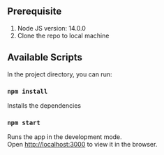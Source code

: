 

## Prerequisite

1. Node JS version: 14.0.0
2. Clone the repo to local machine

## Available Scripts

In the project directory, you can run:

### `npm install`

Installs the dependencies


### `npm start`

Runs the app in the development mode.\
Open [http://localhost:3000](http://localhost:3000) to view it in the browser.
